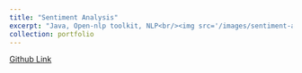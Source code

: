 ```yaml
---
title: "Sentiment Analysis"
excerpt: "Java, Open-nlp toolkit, NLP<br/><img src='/images/sentiment-analysis.png'>"
collection: portfolio
---
```

[Github Link](https://github.com/BanafshehKarimian/NLP-Sentiment)
